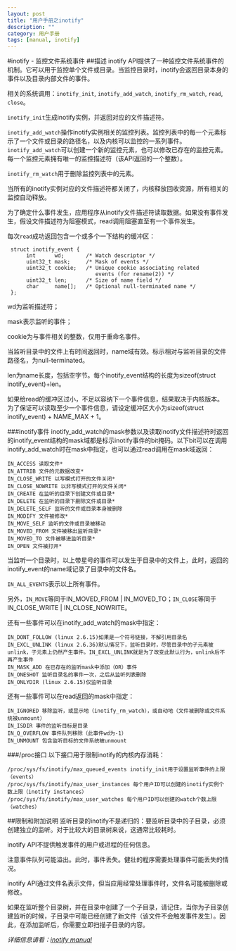 ```yaml
---
layout: post
title: "用户手册之inotify"
description: ""
category: 用户手册
tags: [manual, inotify]
---
```

#inotify - 监控文件系统事件
##描述
inotify API提供了一种监控文件系统事件的机制。它可以用于监控单个文件或目录。当监控目录时，inotify会返回目录本身的事件以及目录内部文件的事件。

相关的系统调用：`inotify_init`, `inotify_add_watch`, `inotify_rm_watch`, `read`, `close`。

`inotify_init`生成inotify实例，并返回对应的文件描述符。

`inotify_add_watch`操作inotify实例相关的监控列表。监控列表中的每一个元素标示了一个文件或目录的路径名，以及内核可以监控的一系列事件。`inotify_add_watch`可以创建一个新的监控元素，也可以修改已存在的监控元素。每一个监控元素拥有唯一的监控描述符（该API返回的一个整数）。

`inotify_rm_watch`用于删除监控列表中的元素。

当所有的inotify实例对应的文件描述符都关闭了，内核释放回收资源，所有相关的监控自动释放。

为了确定什么事件发生，应用程序从inotify文件描述符读取数据。如果没有事件发生，假设文件描述符为阻塞模式，read调用阻塞直至有一个事件发生。

每次`read`成功返回包含一个或多个一下结构的缓冲区：

	 struct inotify_event {
          int      wd;       /* Watch descriptor */
          uint32_t mask;     /* Mask of events */
          uint32_t cookie;   /* Unique cookie associating related
                                events (for rename(2)) */
          uint32_t len;      /* Size of name field */
          char     name[];   /* Optional null-terminated name */
     };
wd为监听描述符；

mask表示监听的事件；

cookie为与事件相关的整数，仅用于重命名事件。

当监听目录中的文件上有时间返回时，name域有效。标示相对与监听目录的文件路径名，为null-terminated。

len为name长度，包括空字节。每个inotify_event结构的长度为sizeof(struct inotify_event)+len。

如果给read的缓冲区过小，不足以容纳下一个事件信息，结果取决于内核版本。为了保证可以读取至少一个事件信息，请设定缓冲区大小为sizeof(struct inotify_event) + NAME_MAX + 1。

###inotify事件
inotify_add_watch的mask参数以及读取inotify文件描述符时返回的inotify_event结构的mask域都是标示inotify事件的bit掩码。以下bit可以在调用inotify_add_watch时在mask中指定，也可以通过read调用在mask域返回：

	IN_ACCESS 读取文件*
	IN_ATTRIB 文件的元数据改变*
	IN_CLOSE_WRITE 以写模式打开的文件关闭*
	IN_CLOSE_NOWRITE 以非写模式打开的文件关闭*
	IN_CREATE 在监听的目录下创建文件或目录*
	IN_DELETE 在监听的目录下删除文件或目录*
	IN_DELETE_SELF 监听的文件或目录本身被删除
	IN_MODIFY 文件被修改*
	IN_MOVE_SELF 监听的文件或目录被移动
	IN_MOVED_FROM 文件被移出监听目录*
	IN_MOVED_TO 文件被移进监听目录*
	IN_OPEN 文件被打开*
当监听一个目录时，以上带星号的事件可以发生于目录中的文件上，此时，返回的inotify_event的name域记录了目录中的文件名。

`IN_ALL_EVENTS`表示以上所有事件。

另外，`IN_MOVE`等同于IN_MOVED_FROM | IN_MOVED_TO；`IN_CLOSE`等同于IN_CLOSE_WRITE | IN_CLOSE_NOWRITE。

还有一些事件可以在inotify_add_watch的mask中指定：

	IN_DONT_FOLLOW (linux 2.6.15)如果是一个符号链接，不解引用目录名
	IN_EXCL_UNLINK (linux 2.6.36)默认情况下，监听目录时，尽管目录中的子元素被unlink，子元素上仍然产生事件。IN_EXCL_UNLINK就是为了改变此默认行为，unlink后不再产生事件
	IN_MASK_ADD 在已存在的监听mask中添加（OR）事件
	IN_ONESHOT 监听目录名的事件一次，之后从监听列表删除
	IN_ONLYDIR (linux 2.6.15)仅监听目录

还有一些事件可以在read返回的mask中指定：

	IN_IGNORED 移除监听，或显示地（inotify_rm_watch），或自动地（文件被删除或文件系统被unmount）
	IN_ISDIR 事件的监听目标是目录
	IN_Q_OVERFLOW 事件队列移除（此事件wd为-1）
	IN_UNMOUNT 包含监听目标的文件系统被unmount
###/proc接口
以下接口用于限制inotify的内核内存消耗：

	/proc/sys/fs/inotify/max_queued_events inotify_init用于设置监听事件的上限（events）
	/proc/sys/fs/inotify/max_user_instances 每个用户ID可以创建的inotify实例个数上限（inotify instances）
	/proc/sys/fs/inotify/max_user_watches 每个用户ID可以创建的watch个数上限（watches）
##限制和附加说明
监听目录的inotify不是递归的：要监听目录中的子目录，必须创建独立的监听。对于比较大的目录树来说，这通常比较耗时。

inotify API不提供触发事件的用户或进程的任何信息。

注意事件队列可能溢出。此时，事件丢失。健壮的程序需要处理事件可能丢失的情况。

inotify API通过文件名表示文件，但当应用经常处理事件时，文件名可能被删除或修改。

如果在监听整个目录树，并在目录中创建了一个子目录，请记住，当你为子目录创建监听的时候，子目录中可能已经创建了新文件（该文件不会触发事件发生）。因此，在添加监听后，你需要立即扫描子目录的内容。

*详细信息请看：[inotify manual](http://manpages.debian.org/cgi-bin/man.cgi?query=inotify&apropos=0&sektion=0&manpath=Debian+7.0+wheezy&format=html&locale=en)*
